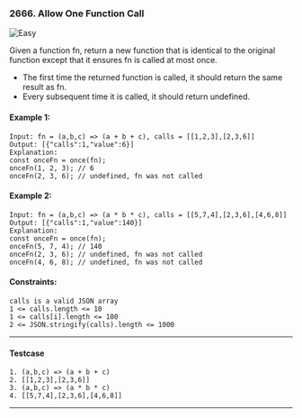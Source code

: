 ### 2666. Allow One Function Call

![Easy](https://img.shields.io/badge/easy-brightgreen?style=flat)

Given a function fn, return a new function that is identical to the original function except that it ensures fn is called at most once.

- The first time the returned function is called, it should return the same result as fn.
- Every subsequent time it is called, it should return undefined.

#### Example 1:

```text
Input: fn = (a,b,c) => (a + b + c), calls = [[1,2,3],[2,3,6]]
Output: [{"calls":1,"value":6}]
Explanation:
const onceFn = once(fn);
onceFn(1, 2, 3); // 6
onceFn(2, 3, 6); // undefined, fn was not called
```

#### Example 2:

```text
Input: fn = (a,b,c) => (a * b * c), calls = [[5,7,4],[2,3,6],[4,6,8]]
Output: [{"calls":1,"value":140}]
Explanation:
const onceFn = once(fn);
onceFn(5, 7, 4); // 140
onceFn(2, 3, 6); // undefined, fn was not called
onceFn(4, 6, 8); // undefined, fn was not called
```

#### Constraints:

```text
calls is a valid JSON array
1 <= calls.length <= 10
1 <= calls[i].length <= 100
2 <= JSON.stringify(calls).length <= 1000
```

<hr>

#### Testcase

```text
1. (a,b,c) => (a + b + c)
2. [[1,2,3],[2,3,6]]
3. (a,b,c) => (a * b * c)
4. [[5,7,4],[2,3,6],[4,6,8]]
```

<hr>